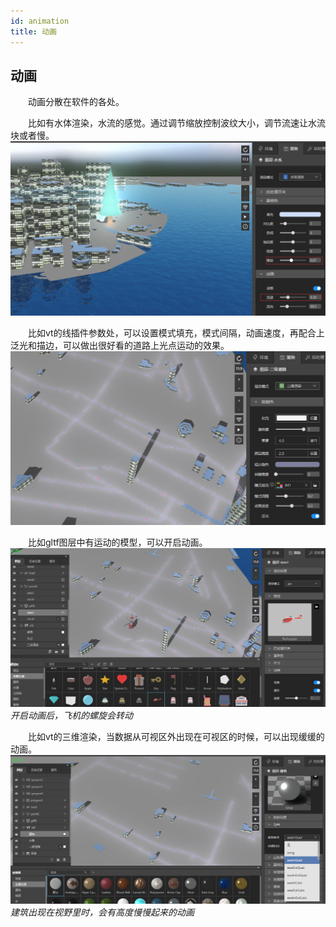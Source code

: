 ```yaml
---
id: animation
title: 动画
---
```


## 动画

　　动画分散在软件的各处。

　　比如有水体渲染，水流的感觉。通过调节缩放控制波纹大小，调节流速让水流块或者慢。
![动画](../assets/animation-1.png)

　　比如vt的线插件参数处，可以设置模式填充，模式间隔，动画速度，再配合上泛光和描边，可以做出很好看的道路上光点运动的效果。
![动画](../assets/animation-2.png)

　　比如gltf图层中有运动的模型，可以开启动画。
![动画](../assets/animation-3.png)
*开启动画后，飞机的螺旋会转动*

　　比如vt的三维渲染，当数据从可视区外出现在可视区的时候，可以出现缓缓的动画。
![动画](../assets/animation-4.png)
*建筑出现在视野里时，会有高度慢慢起来的动画*

